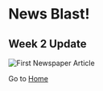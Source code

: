 # News Blast!
## Week 2 Update
![First Newspaper Article](https://github.com/kiffit/Shooting-Food-at-People-with-Dietary-Issues/blob/main/Documentation/News-Updates/dietary%20project%20newspaper%20article%20%231.png)

Go to [Home](https://github.com/kiffit/Shooting-Food-at-People-with-Dietary-Issues)
